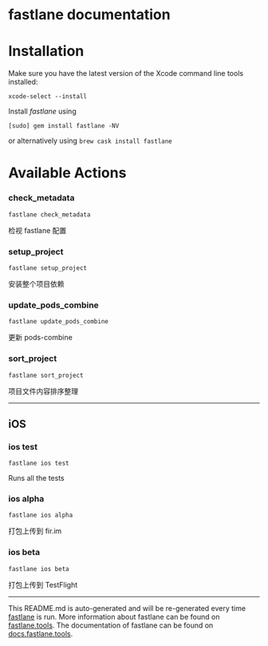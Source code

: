 fastlane documentation
================
# Installation

Make sure you have the latest version of the Xcode command line tools installed:

```
xcode-select --install
```

Install _fastlane_ using
```
[sudo] gem install fastlane -NV
```
or alternatively using `brew cask install fastlane`

# Available Actions
### check_metadata
```
fastlane check_metadata
```
检视 fastlane 配置
### setup_project
```
fastlane setup_project
```
安装整个项目依赖
### update_pods_combine
```
fastlane update_pods_combine
```
更新 pods-combine
### sort_project
```
fastlane sort_project
```
项目文件内容排序整理

----

## iOS
### ios test
```
fastlane ios test
```
Runs all the tests
### ios alpha
```
fastlane ios alpha
```
打包上传到 fir.im
### ios beta
```
fastlane ios beta
```
打包上传到 TestFlight

----

This README.md is auto-generated and will be re-generated every time [fastlane](https://fastlane.tools) is run.
More information about fastlane can be found on [fastlane.tools](https://fastlane.tools).
The documentation of fastlane can be found on [docs.fastlane.tools](https://docs.fastlane.tools).
